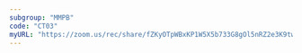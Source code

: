 ```yaml
---
subgroup: "MMPB"
code: "CT03"
myURL: "https://zoom.us/rec/share/fZKyOTpWBxKP1W5X5b733G8gOl5nRZ2e3K9tw86DgSxRTQ8zaoOENh_zMzIpJ2rK.YFEhomWevqzgCvCp?startTime=1623764375000"
---
```

